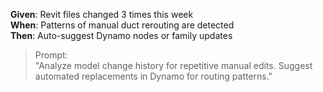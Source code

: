 **Given**: Revit files changed 3 times this week  
**When**: Patterns of manual duct rerouting are detected  
**Then**: Auto-suggest Dynamo nodes or family updates

> Prompt:  
"Analyze model change history for repetitive manual edits. Suggest automated replacements in Dynamo for routing patterns."
